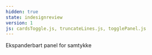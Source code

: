 ```yaml
---
hidden: true
state: indesignreview
version: 1
js: cardsToggle.js, truncateLines.js, togglePanel.js
---
```


Ekspanderbart panel for samtykke